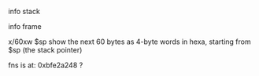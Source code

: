 info stack

info frame

x/60xw $sp  show the next 60 bytes as 4-byte words in hexa, starting from $sp (the stack pointer)

fns is at: 0xbfe2a248 ?
